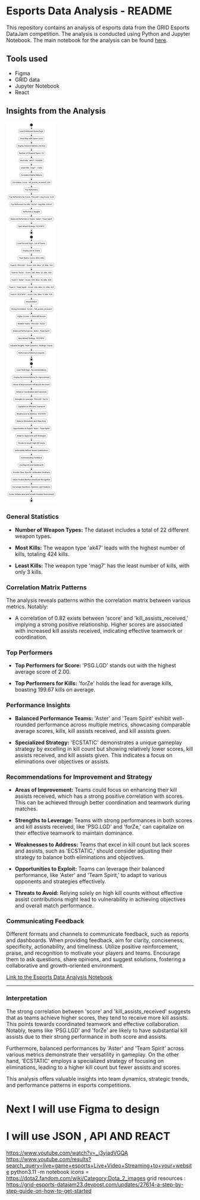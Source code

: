 # Esports Data Analysis - README

This repository contains an analysis of esports data from the GRID Esports DataJam competition. The analysis is conducted using Python and Jupyter Notebook. The main notebook for the analysis can be found [here](https://github.com/KamoEllen/GRID-Esports-DataJam-23/blob/main/GRID_DATA%20(1).ipynb).

## Tools used

- Figma
- GRID data
- Jupyter Notebook
- React


## Insights from the Analysis
![Flowchart](https://raw.githubusercontent.com/KamoEllen/GRID-Esports-DataJam-23/main/flow2design.png)







### General Statistics

- **Number of Weapon Types:** The dataset includes a total of 22 different weapon types.

- **Most Kills:** The weapon type 'ak47' leads with the highest number of kills, totaling 424 kills.

- **Least Kills:** The weapon type 'mag7' has the least number of kills, with only 3 kills.

### Correlation Matrix Patterns

The analysis reveals patterns within the correlation matrix between various metrics. Notably:

- A correlation of 0.82 exists between 'score' and 'kill_assists_received,' implying a strong positive relationship. Higher scores are associated with increased kill assists received, indicating effective teamwork or coordination.

### Top Performers

- **Top Performers for Score:** 'PSG.LGD' stands out with the highest average score of 2.00.

- **Top Performers for Kills:** 'forZe' holds the lead for average kills, boasting 199.67 kills on average.

### Performance Insights

- **Balanced Performance Teams:** 'Aster' and 'Team Spirit' exhibit well-rounded performance across multiple metrics, showcasing comparable average scores, kills, kill assists received, and kill assists given.

- **Specialized Strategy:** 'ECSTATIC' demonstrates a unique gameplay strategy by excelling in kill count but showing relatively lower scores, kill assists received, and kill assists given. This indicates a focus on eliminations over objectives or assists.

### Recommendations for Improvement and Strategy

- **Areas of Improvement:** Teams could focus on enhancing their kill assists received, which has a strong positive correlation with scores. This can be achieved through better coordination and teamwork during matches.

- **Strengths to Leverage:** Teams with strong performances in both scores and kill assists received, like 'PSG.LGD' and 'forZe,' can capitalize on their effective teamwork to maintain dominance.

- **Weaknesses to Address:** Teams that excel in kill count but lack scores and assists, such as 'ECSTATIC,' should consider adjusting their strategy to balance both eliminations and objectives.

- **Opportunities to Exploit:** Teams can leverage their balanced performance, like 'Aster' and 'Team Spirit,' to adapt to various opponents and strategies effectively.

- **Threats to Avoid:** Relying solely on high kill counts without effective assist contributions might lead to vulnerability in achieving objectives and overall match performance.

### Communicating Feedback

Different formats and channels to communicate feedback, such as reports and dashboards. When providing feedback, aim for clarity, conciseness, specificity, actionability, and timeliness. Utilize positive reinforcement, praise, and recognition to motivate your players and teams. Encourage them to ask questions, share opinions, and suggest solutions, fostering a collaborative and growth-oriented environment.

[Link to the Esports Data Analysis Notebook](https://github.com/KamoEllen/GRID-Esports-DataJam-23/blob/main/GRID_DATA%20(1).ipynb)

<hr>

### Interpretation

The strong correlation between 'score' and 'kill_assists_received' suggests that as teams achieve higher scores, they tend to receive more kill assists. This points towards coordinated teamwork and effective collaboration. Notably, teams like 'PSG.LGD' and 'forZe' are likely to have substantial kill assists due to their strong performance in both score and assists.

Furthermore, balanced performances by 'Aster' and 'Team Spirit' across various metrics demonstrate their versatility in gameplay. On the other hand, 'ECSTATIC' employs a specialized strategy of focusing on eliminations, leading to a higher kill count but fewer assists and scores.

This analysis offers valuable insights into team dynamics, strategic trends, and performance patterns in esports competitions.




# Next I will use Figma to design
# I will use JSON , API AND REACT
https://www.youtube.com/watch?v=_j3yiadVGQA
https://www.youtube.com/results?search_query=live+game+esports+Live+Video+Streaming+to+your+website
python3.11 -m notebook
icons = https://dota2.fandom.com/wiki/Category:Dota_2_images
grid resources : https://grid-esports-datajam23.devpost.com/updates/27614-a-step-by-step-guide-on-how-to-get-started
